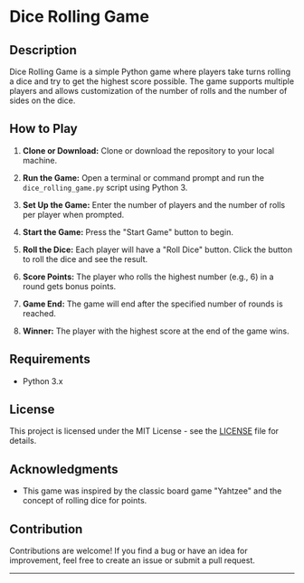 # Dice Rolling Game

## Description

Dice Rolling Game is a simple Python game where players take turns rolling a dice and try to get the highest score possible. The game supports multiple players and allows customization of the number of rolls and the number of sides on the dice.

## How to Play

1. **Clone or Download:** Clone or download the repository to your local machine.

2. **Run the Game:** Open a terminal or command prompt and run the `dice_rolling_game.py` script using Python 3.

3. **Set Up the Game:** Enter the number of players and the number of rolls per player when prompted.

4. **Start the Game:** Press the "Start Game" button to begin.

5. **Roll the Dice:** Each player will have a "Roll Dice" button. Click the button to roll the dice and see the result.

6. **Score Points:** The player who rolls the highest number (e.g., 6) in a round gets bonus points.

7. **Game End:** The game will end after the specified number of rounds is reached.

8. **Winner:** The player with the highest score at the end of the game wins.

## Requirements

- Python 3.x

## License

This project is licensed under the MIT License - see the [LICENSE](LICENSE) file for details.

## Acknowledgments

- This game was inspired by the classic board game "Yahtzee" and the concept of rolling dice for points.

## Contribution

Contributions are welcome! If you find a bug or have an idea for improvement, feel free to create an issue or submit a pull request.

---
